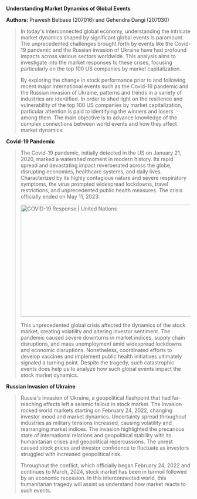**Understanding Market Dynamics of Global Events**

[](https://github.com/Prawesh16/praweshgehendra/blob/main/1.png)

**Authors:** Prawesh Belbase (207016) and Gehendra Dangi (207030)

> In today's interconnected global economy, understanding the intricate
> market dynamics shaped by significant global events is paramount. The
> unprecedented challenges brought forth by events like the Covid-19
> pandemic and the Russian invasion of Ukraine have had profound impacts
> across various sectors worldwide. This analysis aims to investigate
> into the market responses to these crises, focusing particularly on
> the top 100 US companies by market capitalization.
>
> By exploring the change in stock performance prior to and following
> recent major international events such as the Covid-19 pandemic and
> the Russian invasion of Ukraine, patterns and trends in a variety of
> industries are identified. In order to shed light on the resilience
> and vulnerability of the top 100 US companies by market
> capitalization, particular attention is paid to identifying the
> winners and losers among them. The main objective is to advance
> knowledge of the complex connections between world events and how they
> affect market dynamics.

**Covid-19 Pandemic**

> The Covid-19 pandemic, initially detected in the US on January 21,
> 2020, marked a watershed moment in modern history. Its rapid spread
> and devastating impact reverberated across the globe, disrupting
> economies, healthcare systems, and daily lives. Characterized by its
> highly contagious nature and severe respiratory symptoms, the virus
> prompted widespread lockdowns, travel restrictions, and unprecedented
> public health measures. The crisis officially ended on May 11, 2023.
>
> <img src="media/image2.jpeg" style="width:5.225in;height:3.17232in" alt="COVID-19 Response | United Nations" />
>
> This unprecedented global crisis affected the dynamics of the stock
> market, creating volatility and altering investor sentiment. The
> pandemic caused severe downturns in market indices, supply chain
> disruptions, and mass unemployment amid widespread lockdowns and
> economic disruptions. Nonetheless, coordinated efforts to develop
> vaccines and implement public health initiatives ultimately signaled a
> turning point. Despite the tragedy, such catastrophic events does help
> us to analyze how such global events impact the stock market dynamics.

**Russian Invasion of Ukraine**

> Russia's invasion of Ukraine, a geopolitical flashpoint that had
> far-reaching effects left a seismic fallout in stock market. The
> invasion rocked world markets starting on February 24, 2022, changing
> investor mood and market dynamics. Uncertainty spread throughout
> industries as military tensions increased, causing volatility and
> rearranging market indices. The invasion highlighted the precarious
> state of international relations and geopolitical stability with its
> humanitarian crises and geopolitical repercussions. The unrest caused
> stock prices and investor confidence to fluctuate as investors
> struggled with increased geopolitical risk.
>
> Throughout the conflict, which officially began February 24, 2022 and
> continues to March, 2024, stock market has been in turmoil followed by
> an economic recession. In this interconnected world, this humanitarian
> tragedy will assist us understand how market reacts to such events.
